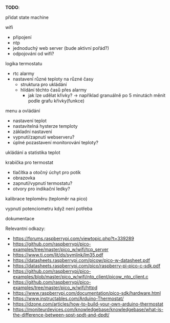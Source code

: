 **TODO**: 

přidat state machine

wifi
 - připojení
 - ntp
 - jednoduchý web server (bude aktivní pořád?)
 - odpojování od wifi?

logika termostatu
 - rtc alarmy
 - nastavení různé teploty na různé časy
    - struktura pro ukládání
    - hlídání těchto časů přes alarmy
        - jak lze udělat křivky? -> například granuálně po 5 minutách měnit podle grafu křivky(funkce)

menu a ovládání
 - nastavení teplot
 - nastavitelná hysterze temploty 
 - základní nastavení
 - vypnutí/zapnutí webserveru?
 - úplné pozastavení monitorování teploty?

ukládání a statistika teplot

krabička pro termostat
 - tlačítka a otočný úchyt pro potík
 - obrazovka
 - zapnutí/vypnutí termostatu?
 - otvory pro indikační ledky?

kalibrace teploměru (teploměr na pico)

vypnutí potenciometru když není potřeba

dokumentace

Relevantní odkazy:
 - https://forums.raspberrypi.com/viewtopic.php?t=339289
 - https://github.com/raspberrypi/pico-examples/tree/master/pico_w/wifi/tcp_server
 - https://www.ti.com/lit/ds/symlink/lm35.pdf
 - https://datasheets.raspberrypi.com/picow/pico-w-datasheet.pdf
 - https://datasheets.raspberrypi.com/pico/raspberry-pi-pico-c-sdk.pdf
 - https://github.com/raspberrypi/pico-examples/blob/master/pico_w/wifi/ntp_client/picow_ntp_client.c
 - https://github.com/raspberrypi/pico-examples/tree/master/pico_w/wifi/httpd
 - https://www.raspberrypi.com/documentation/pico-sdk/hardware.html
 - https://www.instructables.com/Arduino-Thermostat/
 - https://dzone.com/articles/how-to-build-your-own-arduino-thermostat
 - https://moniteurdevices.com/knowledgebase/knowledgebase/what-is-the-difference-between-spst-spdt-and-dpdt/